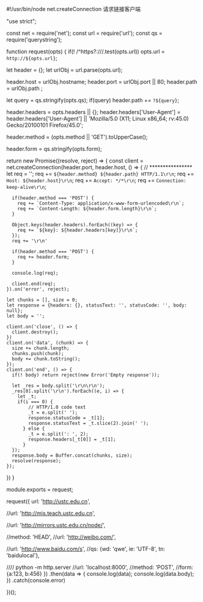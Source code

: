 <!-- 使用 net 模块实现一个简单的 HTTP 客户端 -->
#!/usr/bin/node
net.createConnection 请求链接客户端



"use strict";

const net = require('net');
const url = require('url');
const qs = require('querystring');

function request(opts) {
  if(! /^https?:\/\//.test(opts.url)) opts.url = `http://${opts.url}`;

  let header = {};
  let urlObj = url.parse(opts.url);

  header.host = urlObj.hostname;
  header.port = urlObj.port || 80;
  header.path = urlObj.path ;

  let query = qs.stringify(opts.qs);
  if(query) header.path += `?${query}`;

  header.headers = opts.headers || {};
  header.headers['User-Agent'] = header.headers['User-Agent'] || 'Mozilla/5.0 (X11; Linux x86_64; rv:45.0) Gecko/20100101 Firefox/45.0';

  header.method = (opts.method || 'GET').toUpperCase();

  header.form = qs.stringify(opts.form);

  return new Promise((resolve, reject) => {
    const client = net.createConnection(header.port, header.host, () => {   // ****************
      let req = '';
      req += `${header.method} ${header.path} HTTP/1.1\r\n`;
      req += `Host: ${header.host}\r\n`;
      req += `Accept: */*\r\n`;
      req += `Connection: keep-alive\r\n`;

      if(header.method === 'POST') {
        req += `Content-Type: application/x-www-form-urlencoded\r\n`;
        req += `Content-Length: ${header.form.length}\r\n`;
      }

      Object.keys(header.headers).forEach((key) => {
        req += `${key}: ${header.headers[key]}\r\n`;
      });
      req += '\r\n'

      if(header.method === 'POST') {
        req += header.form;
      }

      console.log(req);

      client.end(req);
    }).on('error', reject);

    let chunks = [], size = 0;
    let response = {headers: {}, statusText: '', statusCode: '', body: null};
    let body = '';

    client.on('close', () => {
      client.destroy();
    })
    client.on('data', (chunk) => {
      size += chunk.length;
      chunks.push(chunk);
      body += chunk.toString();
    });
    client.on('end', () => {
      if(! body) return reject(new Error('Empty response'));

      let _res = body.split('\r\n\r\n');
      _res[0].split('\r\n').forEach((e, i) => {
        let _t;
        if(i === 0) {
            // HTTP/1.0 code text
            _t = e.split(' ');
            response.statusCode = _t[1];
            response.statusText = _t.slice(2).join(' ');
          } else {
            _t = e.split(': ', 2);
            response.headers[_t[0]] = _t[1];
          }
      });
      response.body = Buffer.concat(chunks, size);
      resolve(response);
    });
  })
}

module.exports = request;

request({
url: 'http://ustc.edu.cn',

//url: 'http://mis.teach.ustc.edu.cn',

//url: 'http://mirrors.ustc.edu.cn/node/',

//method: 'HEAD',
//url: 'http://weibo.com/',

//url: 'http://www.baidu.com/s',
//qs: {wd: 'qwe', ie: 'UTF-8', tn: 'baidulocal'},

//// python -m http.server
//url: 'localhost:8000',
//method: 'POST',
//form: {a:123, b:456}
})
.then(data => {
console.log(data);
console.log(data.body);
})
.catch(console.error)

})();
